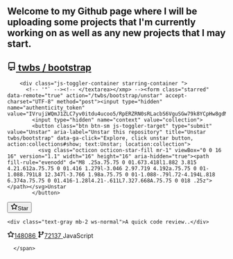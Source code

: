 ## Welcome to my Github page where I will be uploading some projects that I'm currently working on as well as any new projects that I may start.


<article class="height-full border border-gray-light rounded-1 p-3 p-md-5 my-5">
  <div class="d-flex flex-justify-between flex-items-start mb-1">
    <h1 class="h3 lh-condensed">
      <a href="/ChrisHinkle/CodeReview" data-ga-click="Explore, go to repository, location: collection">
        <svg width="20" height="20" class="octicon octicon-repo link-gray v-align-middle mr-1" viewBox="0 0 16 16" version="1.1" aria-hidden="true"><path fill-rule="evenodd" d="M2 2.5A2.5 2.5 0 014.5 0h8.75a.75.75 0 01.75.75v12.5a.75.75 0 01-.75.75h-2.5a.75.75 0 110-1.5h1.75v-2h-8a1 1 0 00-.714 1.7.75.75 0 01-1.072 1.05A2.495 2.495 0 012 11.5v-9zm10.5-1V9h-8c-.356 0-.694.074-1 .208V2.5a1 1 0 011-1h8zM5 12.25v3.25a.25.25 0 00.4.2l1.45-1.087a.25.25 0 01.3 0L8.6 15.7a.25.25 0 00.4-.2v-3.25a.25.25 0 00-.25-.25h-3.5a.25.25 0 00-.25.25z"></path></svg>
        <span class="text-normal">twbs /</span>
        bootstrap
      </a>
    </h1>

        <div class="js-toggler-container starring-container ">
          <!-- '"` --><!-- </textarea></xmp> --><form class="starred" data-remote="true" action="/twbs/bootstrap/unstar" accept-charset="UTF-8" method="post"><input type="hidden" name="authenticity_token" value="IVrujiWQmJ1ZLC7yv0itdu4ucoo5/RpERZRN0sRLacbS6VguSGw79k8YCpHw8gdMputviVj3vLiO51XWJj1FlA==">
            <input type="hidden" name="context" value="collection">
            <button class="btn btn-sm js-toggler-target" type="submit" value="Unstar" aria-label="Unstar this repository" title="Unstar twbs/bootstrap" data-ga-click="Explore, click unstar button, action:collections#show; text:Unstar; location:collection">
              <svg class="octicon octicon-star-fill mr-1" viewBox="0 0 16 16" version="1.1" width="16" height="16" aria-hidden="true"><path fill-rule="evenodd" d="M8 .25a.75.75 0 01.673.418l1.882 3.815 4.21.612a.75.75 0 01.416 1.279l-3.046 2.97.719 4.192a.75.75 0 01-1.088.791L8 12.347l-3.766 1.98a.75.75 0 01-1.088-.79l.72-4.194L.818 6.374a.75.75 0 01.416-1.28l4.21-.611L7.327.668A.75.75 0 018 .25z"></path></svg>Unstar
            </button>
</form>
          <!-- '"` --><!-- </textarea></xmp> --><form class="unstarred" data-remote="true" action="/ChrisHinkle/Code-Review" accept-charset="UTF-8" method="post"><input type="hidden" name="authenticity_token" value="ngIWY0wmgVCQiZCqox4NPKQqYd8xnSQZ1+vhffmFsenMGcRjyALOEzDemIY+yhyTvez9fFhFxZ4/42OhJ3Yc/A==">
            <input type="hidden" name="context" value="collection">
            <button class="btn btn-sm js-toggler-target" type="submit" value="Star" aria-label="Star this repository" title="Star twbs/bootstrap" data-ga-click="Explore, click star button, action:collections#show; text:Star; location:collection">
              <svg class="octicon octicon-star mr-1" viewBox="0 0 16 16" version="1.1" width="16" height="16" aria-hidden="true"><path fill-rule="evenodd" d="M8 .25a.75.75 0 01.673.418l1.882 3.815 4.21.612a.75.75 0 01.416 1.279l-3.046 2.97.719 4.192a.75.75 0 01-1.088.791L8 12.347l-3.766 1.98a.75.75 0 01-1.088-.79l.72-4.194L.818 6.374a.75.75 0 01.416-1.28l4.21-.611L7.327.668A.75.75 0 018 .25zm0 2.445L6.615 5.5a.75.75 0 01-.564.41l-3.097.45 2.24 2.184a.75.75 0 01.216.664l-.528 3.084 2.769-1.456a.75.75 0 01.698 0l2.77 1.456-.53-3.084a.75.75 0 01.216-.664l2.24-2.183-3.096-.45a.75.75 0 01-.564-.41L8 2.694v.001z"></path></svg>Star
            </button>
</form>        </div>
  </div>

    <div class="text-gray mb-2 ws-normal">A quick code review..</div>

  <div class="d-flex f6">
      <a href="/twbs/bootstrap/stargazers" class="d-inline-block link-gray mr-4" data-ga-click="Explore, go to repository stargazers, location:collection">
        <svg class="octicon octicon-star mr-1" viewBox="0 0 16 16" version="1.1" width="16" height="16" aria-hidden="true"><path fill-rule="evenodd" d="M8 .25a.75.75 0 01.673.418l1.882 3.815 4.21.612a.75.75 0 01.416 1.279l-3.046 2.97.719 4.192a.75.75 0 01-1.088.791L8 12.347l-3.766 1.98a.75.75 0 01-1.088-.79l.72-4.194L.818 6.374a.75.75 0 01.416-1.28l4.21-.611L7.327.668A.75.75 0 018 .25zm0 2.445L6.615 5.5a.75.75 0 01-.564.41l-3.097.45 2.24 2.184a.75.75 0 01.216.664l-.528 3.084 2.769-1.456a.75.75 0 01.698 0l2.77 1.456-.53-3.084a.75.75 0 01.216-.664l2.24-2.183-3.096-.45a.75.75 0 01-.564-.41L8 2.694v.001z"></path></svg>148086
      </a>
      <a href="/twbs/bootstrap/network/members" class="d-inline-block link-gray mr-4" data-ga-click="Explore, go to repository forks, location:collection">
        <svg class="octicon octicon-git-branch mr-1" viewBox="0 0 16 16" version="1.1" width="16" height="16" aria-hidden="true"><path fill-rule="evenodd" d="M11.75 2.5a.75.75 0 100 1.5.75.75 0 000-1.5zm-2.25.75a2.25 2.25 0 113 2.122V6A2.5 2.5 0 0110 8.5H6a1 1 0 00-1 1v1.128a2.251 2.251 0 11-1.5 0V5.372a2.25 2.25 0 111.5 0v1.836A2.492 2.492 0 016 7h4a1 1 0 001-1v-.628A2.25 2.25 0 019.5 3.25zM4.25 12a.75.75 0 100 1.5.75.75 0 000-1.5zM3.5 3.25a.75.75 0 111.5 0 .75.75 0 01-1.5 0z"></path></svg>72137
      </a>
      <span class="d-inline-block text-gray">
        <span class="ml-0">
  <span class="repo-language-color" style="background-color: #f1e05a"></span>
  <span itemprop="programmingLanguage">JavaScript</span>
</span>

      </span>
  </div>
</article>


